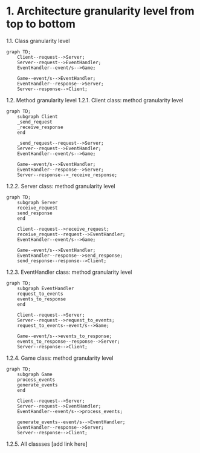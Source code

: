 # 1. Architecture granularity level from top to bottom

1.1. Class granularity level

```mermaid
graph TD;
    Client--request-->Server;
    Server--request-->EventHandler;
    EventHandler--event/s-->Game;

    Game--event/s-->EventHandler;
    EventHandler--response-->Server;
    Server--response-->Client;
```

1.2. Method granularity level
1.2.1. Client class: method granularity level

```mermaid
graph TD;
    subgraph Client
    _send_request
    _receive_response
    end

    _send_request--request-->Server;
    Server--request-->EventHandler;
    EventHandler--event/s-->Game;

    Game--event/s-->EventHandler;
    EventHandler--response-->Server;
    Server--response-->_receive_response;
```

1.2.2. Server class: method granularity level

```mermaid
graph TD;
    subgraph Server
    receive_request
    send_response
    end

    Client--request-->receive_request;
    receive_request--request-->EventHandler;
    EventHandler--event/s-->Game;

    Game--event/s-->EventHandler;
    EventHandler--response-->send_response;
    send_response--response-->Client;
```

1.2.3. EventHandler class: method granularity level

```mermaid
graph TD;
    subgraph EventHandler
    request_to_events
    events_to_response
    end

    Client--request-->Server;
    Server--request-->request_to_events;
    request_to_events--event/s-->Game;

    Game--event/s-->events_to_response;
    events_to_response--response-->Server;
    Server--response-->Client;
```

1.2.4. Game class: method granularity level

```mermaid
graph TD;
    subgraph Game
    process_events
    generate_events
    end

    Client--request-->Server;
    Server--request-->EventHandler;
    EventHandler--event/s-->process_events;

    generate_events--event/s-->EventHandler;
    EventHandler--response-->Server;
    Server--response-->Client;
```

1.2.5. All classses [add link here]